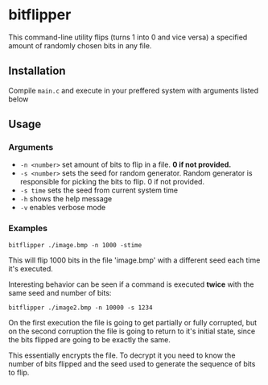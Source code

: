 # bitflipper

This command-line utility flips (turns 1 into 0 and vice versa) a specified amount of randomly chosen bits in any file.

## Installation
Compile `main.c` and execute in your preffered system with arguments listed below

## Usage
### Arguments
- `-n <number>` set amount of bits to flip in a file. **0 if not provided.**
- `-s <number>` sets the seed for random generator. Random generator is responsible for picking the bits to flip. 0 if not provided.
- `-s time` sets the seed from current system time
- `-h` shows the help message
- `-v` enables verbose mode

### Examples
`bitflipper ./image.bmp -n 1000 -stime`

This will flip 1000 bits in the file 'image.bmp' with a different seed each time it's executed.

Interesting behavior can be seen if a command is executed **twice** with the same seed and number of bits:

`bitflipper ./image2.bmp -n 10000 -s 1234`

On the first execution the file is going to get partially or fully corrupted, but on the second corruption the file is going to return to it's initial state, since the bits flipped are going to be exactly the same. 

This essentially encrypts the file. To decrypt it you need to know the number of bits flipped and the seed used to generate the sequence of bits to flip.

